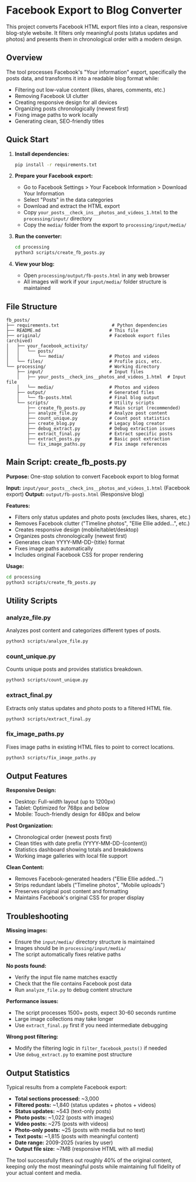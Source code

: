 # Facebook Export to Blog Converter

This project converts Facebook HTML export files into a clean, responsive blog-style website. It filters only meaningful posts (status updates and photos) and presents them in chronological order with a modern design.

## Overview

The tool processes Facebook's "Your information" export, specifically the posts data, and transforms it into a readable blog format while:
- Filtering out low-value content (likes, shares, comments, etc.)
- Removing Facebook UI clutter 
- Creating responsive design for all devices
- Organizing posts chronologically (newest first)
- Fixing image paths to work locally
- Generating clean, SEO-friendly titles

## Quick Start

1. **Install dependencies:**
   ```bash
   pip install -r requirements.txt
   ```

2. **Prepare your Facebook export:**
   - Go to Facebook Settings > Your Facebook Information > Download Your Information
   - Select "Posts" in the data categories
   - Download and extract the HTML export
   - Copy `your_posts__check_ins__photos_and_videos_1.html` to the `processing/input/` directory
   - Copy the `media/` folder from the export to `processing/input/media/`

3. **Run the converter:**
   ```bash
   cd processing
   python3 scripts/create_fb_posts.py
   ```

4. **View your blog:**
   - Open `processing/output/fb-posts.html` in any web browser
   - All images will work if your `input/media/` folder structure is maintained

## File Structure

```
fb_posts/
├── requirements.txt                    # Python dependencies
├── README.md                          # This file
├── original/                          # Facebook export files (archived)
│   ├── your_facebook_activity/
│   │   └── posts/
│   │       └── media/                 # Photos and videos
│   └── files/                         # Profile pics, etc.
└── processing/                        # Working directory
    ├── input/                         # Input files
    │   ├── your_posts__check_ins__photos_and_videos_1.html  # Input file
    │   └── media/                     # Photos and videos
    ├── output/                        # Generated files
    │   └── fb-posts.html              # Final blog output
    └── scripts/                       # Utility scripts
        ├── create_fb_posts.py         # Main script (recommended)
        ├── analyze_file.py            # Analyze post content
        ├── count_unique.py            # Count post statistics  
        ├── create_blog.py             # Legacy blog creator
        ├── debug_extract.py           # Debug extraction issues
        ├── extract_final.py           # Extract specific posts
        ├── extract_posts.py           # Basic post extraction
        └── fix_image_paths.py         # Fix image references
```

## Main Script: create_fb_posts.py

**Purpose:** One-stop solution to convert Facebook export to blog format

**Input:** `input/your_posts__check_ins__photos_and_videos_1.html` (Facebook export)
**Output:** `output/fb-posts.html` (Responsive blog)

**Features:**
- Filters only status updates and photo posts (excludes likes, shares, etc.)
- Removes Facebook clutter ("Timeline photos", "Ellie Ellie added...", etc.)
- Creates responsive design (mobile/tablet/desktop)
- Organizes posts chronologically (newest first)
- Generates clean YYYY-MM-DD-{title} format
- Fixes image paths automatically
- Includes original Facebook CSS for proper rendering

**Usage:**
```bash
cd processing
python3 scripts/create_fb_posts.py
```

## Utility Scripts

### analyze_file.py
Analyzes post content and categorizes different types of posts.
```bash
python3 scripts/analyze_file.py
```

### count_unique.py  
Counts unique posts and provides statistics breakdown.
```bash
python3 scripts/count_unique.py
```

### extract_final.py
Extracts only status updates and photo posts to a filtered HTML file.
```bash
python3 scripts/extract_final.py
```

### fix_image_paths.py
Fixes image paths in existing HTML files to point to correct locations.
```bash
python3 scripts/fix_image_paths.py
```

## Output Features

**Responsive Design:**
- Desktop: Full-width layout (up to 1200px)
- Tablet: Optimized for 768px and below
- Mobile: Touch-friendly design for 480px and below

**Post Organization:**
- Chronological order (newest posts first)
- Clean titles with date prefix (YYYY-MM-DD-{content})
- Statistics dashboard showing totals and breakdowns
- Working image galleries with local file support

**Clean Content:**
- Removes Facebook-generated headers ("Ellie Ellie added...")
- Strips redundant labels ("Timeline photos", "Mobile uploads")
- Preserves original post content and formatting
- Maintains Facebook's original CSS for proper display

## Troubleshooting

**Missing images:**
- Ensure the `input/media/` directory structure is maintained
- Images should be in `processing/input/media/`
- The script automatically fixes relative paths

**No posts found:**
- Verify the input file name matches exactly
- Check that the file contains Facebook post data
- Run `analyze_file.py` to debug content structure

**Performance issues:**
- The script processes 1500+ posts, expect 30-60 seconds runtime
- Large image collections may take longer
- Use `extract_final.py` first if you need intermediate debugging

**Wrong post filtering:**
- Modify the filtering logic in `filter_facebook_posts()` if needed
- Use `debug_extract.py` to examine post structure

## Output Statistics

Typical results from a complete Facebook export:
- **Total sections processed:** ~3,000
- **Filtered posts:** ~1,840 (status updates + photos + videos)
- **Status updates:** ~543 (text-only posts)
- **Photo posts:** ~1,022 (posts with images)
- **Video posts:** ~275 (posts with videos)
- **Photo-only posts:** ~25 (posts with media but no text)
- **Text posts:** ~1,815 (posts with meaningful content)
- **Date range:** 2009-2025 (varies by user)
- **Output file size:** ~7MB (responsive HTML with all media)

The tool successfully filters out roughly 40% of the original content, keeping only the most meaningful posts while maintaining full fidelity of your actual content and media.